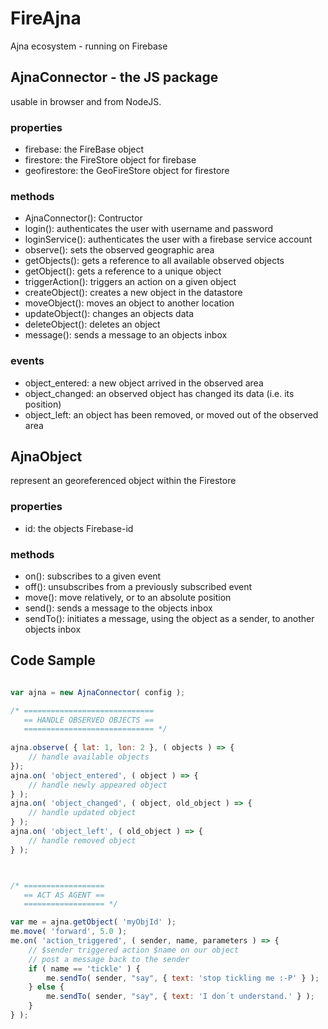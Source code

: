 # FireAjna
Ajna ecosystem - running on Firebase


## AjnaConnector - the JS package
usable in browser and from NodeJS.

### properties

 - firebase: the FireBase object
 - firestore: the FireStore object for firebase
 - geofirestore: the GeoFireStore object for firestore
 
### methods

 - AjnaConnector(): Contructor
 - login(): authenticates the user with username and password
 - loginService(): authenticates the user with a firebase service account
 - observe(): sets the observed geographic area
 - getObjects(): gets a reference to all available observed objects
 - getObject(): gets a reference to a unique object
 - triggerAction(): triggers an action on a given object
 - createObject(): creates a new object in the datastore
 - moveObject(): moves an object to another location
 - updateObject(): changes an objects data
 - deleteObject(): deletes an object
 - message(): sends a message to an objects inbox
 
### events

 - object_entered: a new object arrived in the observed area
 - object_changed: an observed object has changed its data (i.e. its position)
 - object_left: an object has been removed, or moved out of the observed area

## AjnaObject
represent an georeferenced object within the Firestore

### properties
 - id: the objects Firebase-id

### methods
 - on(): subscribes to a given event
 - off(): unsubscribes from a previously subscribed event
 - move(): move relatively, or to an absolute position
 - send(): sends a message to the objects inbox
 - sendTo(): initiates a message, using the object as a sender, to another objects inbox


## Code Sample

```javascript

var ajna = new AjnaConnector( config );

/* =============================
   == HANDLE OBSERVED OBJECTS ==
   ============================= */
   
ajna.observe( { lat: 1, lon: 2 }, ( objects ) => {
	// handle available objects
});
ajna.on( 'object_entered', ( object ) => {
	// handle newly appeared object
} );
ajna.on( 'object_changed', ( object, old_object ) => {
	// handle updated object
} );
ajna.on( 'object_left', ( old_object ) => {
	// handle removed object
} );



/* ==================
   == ACT AS AGENT ==
   ================== */

var me = ajna.getObject( 'myObjId' );
me.move( 'forward', 5.0 );
me.on( 'action_triggered', ( sender, name, parameters ) => {
	// $sender triggered action $name on our object
	// post a message back to the sender
	if ( name == 'tickle' ) {
		me.sendTo( sender, "say", { text: 'stop tickling me :-P' } );
	} else {
		me.sendTo( sender, "say", { text: 'I don´t understand.' } );
	}
} );
```
